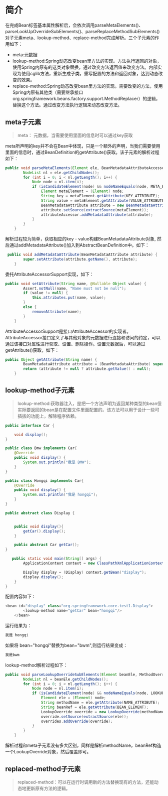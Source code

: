 # 简介
在完成Bean标签基本属性解析后，会依次调用parseMetaElements()、parseLookUpOverrideSubElements()、parseReplaceMethodSubElements()对子元素meta、lookup-method、replace-method完成解析。三个子元素的作用如下：
- meta:元数据
- lookup-method:Spring动态改变bean里方法的实现。方法执行返回的对象，使用Spring内原有的这类对象替换，通过改变方法返回值来改变方法。内部实现为使用cglib方法，重新生成子类，重写配置的方法和返回对象，达到动态改变的效果。
- replace-method:Spring动态改变bean里方法的实现。需要改变的方法，使用Spring内原有其他类（需要继承接口org.springframework.beans.factory.support.MethodReplacer）的逻辑，替换这个方法。通过改变方法执行逻辑来动态改变方法。

## meta子元素
> meta： 元数据，当需要使用里面的信息时可以通过key获取

meta所声明的key并不会在Bean中体现，只是一个额外的声明，当我们需要使用里面的信息时，通过BeanDefinition的getAttribute()获取。该子元素的解析过程如下：
```java
public void parseMetaElements(Element ele, BeanMetadataAttributeAccessor attributeAccessor) {
        NodeList nl = ele.getChildNodes();
        for (int i = 0; i < nl.getLength(); i++) {
            Node node = nl.item(i);
            if (isCandidateElement(node) && nodeNameEquals(node, META_ELEMENT)) {
                Element metaElement = (Element) node;
                String key = metaElement.getAttribute(KEY_ATTRIBUTE);
                String value = metaElement.getAttribute(VALUE_ATTRIBUTE);
                BeanMetadataAttribute attribute = new BeanMetadataAttribute(key, value);
                attribute.setSource(extractSource(metaElement));
                attributeAccessor.addMetadataAttribute(attribute);
            }
        }
    }
```
解析过程较为简单，获取相应的key - value构建BeanMetadataAttribute对象,  然后通过addMetadataAttribute()加入到AbstractBeanDefinition中。如下：
```java
 public void addMetadataAttribute(BeanMetadataAttribute attribute) {
        super.setAttribute(attribute.getName(), attribute);
    }
```
委托AttributeAccessorSupport实现，如下：
```java
public void setAttribute(String name, @Nullable Object value) {
        Assert.notNull(name, "Name must not be null");
        if (value != null) {
            this.attributes.put(name, value);
        }
        else {
            removeAttribute(name);
        }
    }
```
AttributeAccessorSupport是接口AttributeAccessor的实现者。AttributeAccessor接口定义了与其他对象的元数据进行连接和访问的约定，可以通过该接口对属性进行获取、设置、删除操作。设置元数据后，可以通过getAttribute()获取，如下：
```java
public Object getAttribute(String name) {
        BeanMetadataAttribute attribute = (BeanMetadataAttribute) super.getAttribute(name);
        return (attribute != null ? attribute.getValue() : null);
    }
```

## lookup-method子元素
> lookup-method:获取器注入，是把一个方法声明为返回某种类型的bean但实际要返回的bean是在配置文件里面配置的。该方法可以用于设计一些可插拔的功能上，解除程序依赖。

```java
public interface Car {

    void display();
}

public class Bmw implements Car{
    @Override
    public void display() {
        System.out.println("我是 BMW");
    }
}

public class Hongqi implements Car{
    @Override
    public void display() {
        System.out.println("我是 hongqi");
    }
}

public abstract class Display {


    public void display(){
        getCar().display();
    }

    public abstract Car getCar();
}

   public static void main(String[] args) {
        ApplicationContext context = new ClassPathXmlApplicationContext("classpath:spring.xml");

        Display display = (Display) context.getBean("display");
        display.display();
    }
}
```
配置内容如下：
```java
<bean id="display" class="org.springframework.core.test1.Display">
        <lookup-method name="getCar" bean="hongqi"/>
    </bean>
```
运行结果为：
```java
我是 hongqi
```
如果将 bean="hongqi"替换为bean="bwm",则运行结果变成：
```java
我是bwm
```
lookup-method解析过程如下：
```java
public void parseLookupOverrideSubElements(Element beanEle, MethodOverrides overrides) {
        NodeList nl = beanEle.getChildNodes();
        for (int i = 0; i < nl.getLength(); i++) {
            Node node = nl.item(i);
            if (isCandidateElement(node) && nodeNameEquals(node, LOOKUP_METHOD_ELEMENT)) {
                Element ele = (Element) node;
                String methodName = ele.getAttribute(NAME_ATTRIBUTE);
                String beanRef = ele.getAttribute(BEAN_ELEMENT);
                LookupOverride override = new LookupOverride(methodName, beanRef);
                override.setSource(extractSource(ele));
                overrides.addOverride(override);
            }
        }
    }
```
解析过程和meta子元素没有多大区别，同样是解析methodName，beanRef构造一个LookupOverride对象，然后覆盖即可。

## replaced-method子元素
>replaced-method：可以在运行时调用新的方法替换现有的方法，还能动态地更新原有方法的逻辑。

